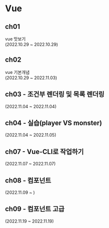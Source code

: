 # Vue

## ch01
vue 맛보기 <br>
(2022.10.29 ~ 2022.10.29)

## ch02
vue 기본개념 <br>
(2022.10.29 ~ 2022.11.03)

## ch03 - 조건부 렌더링 및 목록 렌더링 <br>
(2022.11.04 ~ 2022.11.04)

## ch04 - 실습(player VS monster) <br>
(2022.11.04 ~ 2022.11.05)

## ch07 - Vue-CLI로 작업하기 <br>
(2022.11.07 ~ 2022.11.07)

## ch08 - 컴포넌트 <br>
(2022.11.09 ~ )

## ch09 - 컴포넌트 고급 <br>
(2022.11.19 ~ 2022.11.19)
